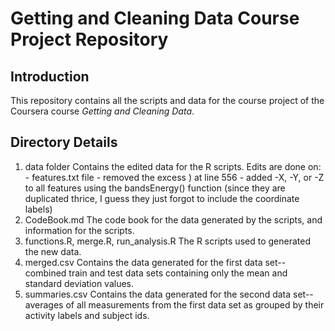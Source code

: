 # Getting and Cleaning Data Course Project Repository

## Introduction

This repository contains all the scripts and data for the course project of the Coursera course _Getting and Cleaning Data_.

## Directory Details

1. data folder
	Contains the edited data for the R scripts.
	Edits are done on:
		- features.txt file
			- removed the excess ) at line 556
			- added -X, -Y, or -Z to all features using the bandsEnergy() function (since they are duplicated thrice, I guess they just forgot to include the coordinate labels)
2. CodeBook.md
	The code book for the data generated by the scripts, and information for the scripts.
3. functions.R, merge.R, run_analysis.R
	The R scripts used to generated the new data.
4. merged.csv
	Contains the data generated for the first data set--combined train and test data sets containing only the mean and standard deviation values.
5. summaries.csv
	Contains the data generated for the second data set--averages of all measurements from the first data set as grouped by their activity labels and subject ids.